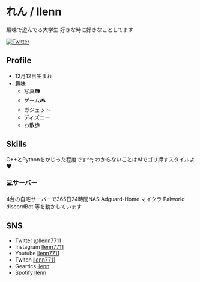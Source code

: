# れん / llenn
趣味で遊んでる大学生
好きな時に好きなことしてます

[![Twitter](https://img.shields.io/badge/TWITTER-@llenn7711-1DA1F2.svg?logo=twitter&style=for-the-badge)](https://twitter.com/llenn7711)

## Profile
- 12月12日生まれ
- 趣味
  - 写真📷
  - ゲーム🎮
  - ガジェット
  - ディズニー
  - お散歩

## Skills
C++とPythonをかじった程度です^^;
わからないことはAIでゴリ押すスタイルよ♥️

### 💻サーバー
4台の自宅サーバーで365日24時間NAS Adguard-Home マイクラ Palworld discordBot 等を動かしています

## SNS
- Twitter
 [@llenn7711](https://twitter.com/llenn7711)
- Instagram
 [llenn7711](https://www.instagram.com/llenn7711/)
- Youtube
 [llenn7711](https://www.youtube.com/@llenn7711)
- Twitch
 [llenn7711](https://www.twitch.tv/llenn7711)
- Geartics
 [llenn](https://www.geartics.com/llenn)
- Spotify
 [llёnn](https://open.spotify.com/user/nf1kerwm7qkixidqeojw2ia2c?si=b534ac4dd7f345cf)
